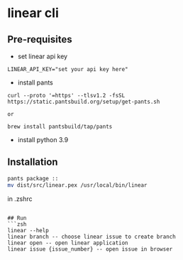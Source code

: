 # linear cli

## Pre-requisites
- set linear api key
```shell
LINEAR_API_KEY="set your api key here"
```
- install pants
```shell
curl --proto '=https' --tlsv1.2 -fsSL https://static.pantsbuild.org/setup/get-pants.sh

or 

brew install pantsbuild/tap/pants
```
- install python 3.9

## Installation

```zsh
pants package ::
mv dist/src/linear.pex /usr/local/bin/linear
```

in .zshrc
```

## Run
```zsh
linear --help
linear branch -- choose linear issue to create branch
linear open -- open linear application
linear issue {issue_number} -- open issue in browser
```
